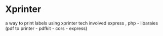 # Xprinter
a way to print labels using xprinter tech involved  express , php  - libaraies (pdf to printer - pdfkit - cors - express)
